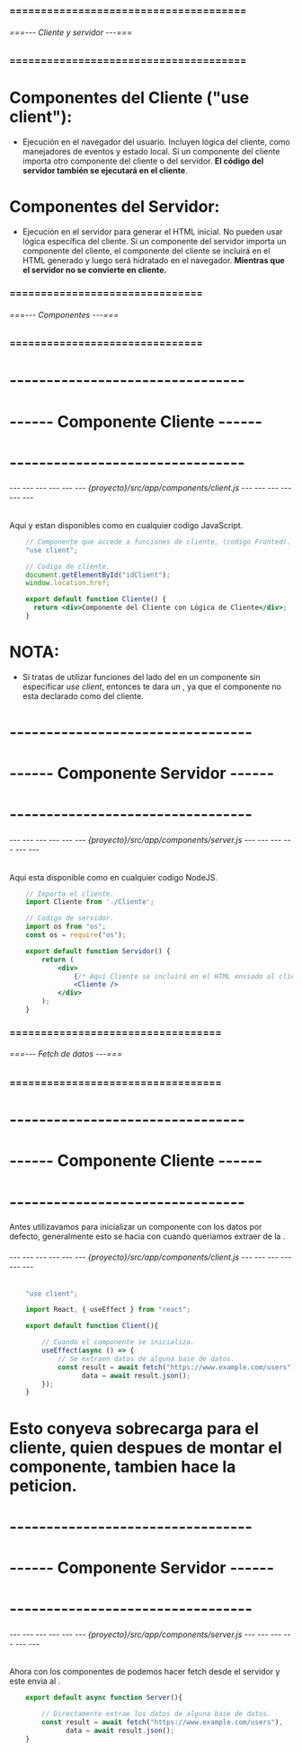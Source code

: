 ### ====================================== ###
###### ===--- Cliente y servidor ---=== ######
### ====================================== ###

# Componentes del Cliente ("use client"):

*	Ejecución en el navegador del usuario.
	Incluyen lógica del cliente, como manejadores de eventos y estado local.
	Si un componente del cliente importa otro componente del cliente o del servidor.
	__El código del servidor también se ejecutará en el cliente__.

# Componentes del Servidor:

*	Ejecución en el servidor para generar el HTML inicial.
	No pueden usar lógica específica del cliente.
	Si un componente del servidor importa un componente del cliente, el componente del cliente se incluirá en el HTML generado y luego será hidratado en el navegador.
	__Mientras que el servidor no se convierte en cliente.__

### =============================== ###
###### ===--- Componentes ---=== ######
### =============================== ###

# -------------------------------- #
# ------ Componente Cliente ------ #
# -------------------------------- #

###### --- --- --- --- --- --- {proyecto}/src/app/components/client.js --- --- --- --- --- --- ######

Aqui [](document) y [](window) estan disponibles como en cualquier codigo JavaScript.

```jsx
	// Componente que accede a funciones de cliente, (codigo Fronted).
	"use client";

	// Codigo de cliente.
	document.getElementById("idClient");
	window.location.href;

	export default function Cliente() {
	  return <div>Componente del Cliente con Lógica de Cliente</div>;
	}
```

# NOTA: 
*	Si tratas de utilizar funciones del lado del [](cliente) en un componente sin especificar _use client_, 
	entonces te dara un [](error), ya que el componente no esta declarado como del cliente.

# --------------------------------- #
# ------ Componente Servidor ------ #
# --------------------------------- #

###### --- --- --- --- --- --- {proyecto}/src/app/components/server.js --- --- --- --- --- --- ######

Aqui [](require) esta disponible como en cualquier codigo NodeJS.

```jsx
	// Importa el cliente.
	import Cliente from './Cliente';

	// Codigo de servidor.
	import os from "os";
	const os = require("os");

	export default function Servidor() {
		return (
			<div>
				{/* Aquí Cliente se incluirá en el HTML enviado al cliente */}
				<Cliente />
			</div>
		);
	}
```

### ================================== ###
###### ===--- Fetch de datos ---=== ######
### ================================== ###

# -------------------------------- #
# ------ Componente Cliente ------ #
# -------------------------------- #

Antes utilizavamos [](use_effect) para inicializar un componente con los datos por defecto, generalmente 
esto se hacia con [](fetch) cuando queriamos extraer de la [](DB).

###### --- --- --- --- --- --- {proyecto}/src/app/components/client.js --- --- --- --- --- --- ######

```jsx
	"use client";

	import React, { useEffect } from "react";

	export default function Client(){

		// Cuando el componente se inicializa.
		useEffect(async () => {
			// Se extraen datos de alguna base de datos.
			const result = await fetch("https://www.example.com/users"), 
				  data = await result.json();
		});
	}
```

# Esto conyeva sobrecarga para el cliente, quien despues de montar el componente, tambien hace la peticion.

# --------------------------------- #
# ------ Componente Servidor ------ #
# --------------------------------- #

###### --- --- --- --- --- --- {proyecto}/src/app/components/server.js --- --- --- --- --- --- ######

Ahora con los componentes de [](servidor) podemos hacer fetch desde el servidor y este envia al [](cliente).

```jsx
	export default async function Server(){

		// Directamente extrae los datos de alguna base de datos.
		const result = await fetch("https://www.example.com/users"), 
			  data = await result.json();
	}
```